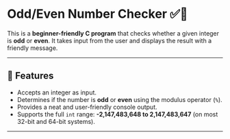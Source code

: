 # Odd/Even Number Checker ✅🔢  

This is a **beginner-friendly C program** that checks whether a given integer is **odd** or **even**. It takes input from the user and displays the result with a friendly message.  

---

## 📖 Features  
- Accepts an integer as input.  
- Determines if the number is **odd** or **even** using the modulus operator (`%`).  
- Provides a neat and user-friendly console output.  
- Supports the full `int` range: **-2,147,483,648 to 2,147,483,647** (on most 32-bit and 64-bit systems).  

--- 
